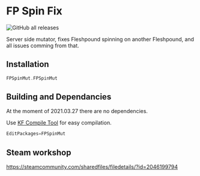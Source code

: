 # FP Spin Fix

![GitHub all releases](https://img.shields.io/github/downloads/InsultingPros/FPSpinMut/total)

Server side mutator, fixes Fleshpound spinning on another Fleshpound, and all issues comming from that.

## Installation

```cpp
FPSpinMut.FPSpinMut
```

## Building and Dependancies

At the moment of 2021.03.27 there are no dependencies.

Use [KF Compile Tool](https://github.com/InsultingPros/KFCompileTool) for easy compilation.

```cpp
EditPackages=FPSpinMut
```

## Steam workshop

<https://steamcommunity.com/sharedfiles/filedetails/?id=2046199794>

